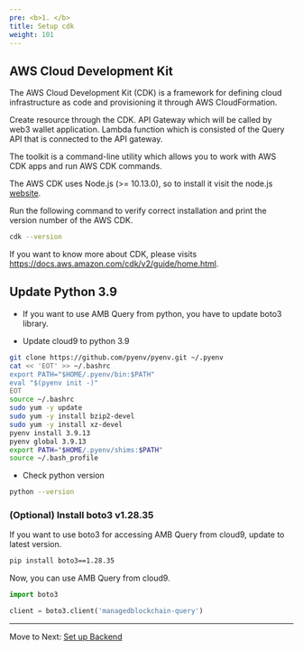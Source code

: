 ```yaml
---
pre: <b>1. </b>
title: Setup cdk
weight: 101
---
```


## AWS Cloud Development Kit

The AWS Cloud Development Kit (CDK) is a framework for defining cloud infrastructure as code and provisioning it through AWS CloudFormation.


Create resource through the CDK.
API Gateway which will be called by web3 wallet application. 
Lambda function which is consisted of the Query API that is connected to the API gateway.

The toolkit is a command-line utility which allows you to work with AWS CDK apps and run AWS CDK commands. 

The AWS CDK uses Node.js (>= 10.13.0), so to install it visit the node.js [website](https://nodejs.org/en).


Run the following command to verify correct installation and print the version number of the AWS CDK.
```bash
cdk --version
```

If you want to know more about CDK, please visits https://docs.aws.amazon.com/cdk/v2/guide/home.html.


## Update Python 3.9

- If you want to use AMB Query from python, you have to update boto3 library.

- Update cloud9 to python 3.9

```bash
git clone https://github.com/pyenv/pyenv.git ~/.pyenv
cat << 'EOT' >> ~/.bashrc
export PATH="$HOME/.pyenv/bin:$PATH"
eval "$(pyenv init -)"
EOT
source ~/.bashrc
sudo yum -y update
sudo yum -y install bzip2-devel
sudo yum -y install xz-devel
pyenv install 3.9.13
pyenv global 3.9.13
export PATH="$HOME/.pyenv/shims:$PATH"
source ~/.bash_profile
```

- Check python version
```bash
python --version
```

### (Optional) Install boto3 v1.28.35

If you want to use boto3 for accessing AMB Query from cloud9, update to latest version.


```bash
pip install boto3==1.28.35
```

Now, you can use AMB Query from cloud9.

```python
import boto3

client = boto3.client('managedblockchain-query')
```


----
Move to Next: [Set up Backend](../01-setup-backend/index.en.md)